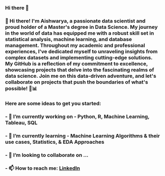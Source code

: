 ### Hi there 👋
### 👋 Hi there! I'm Aishwarya, a passionate data scientist and proud holder of a Master's degree in Data Science. My journey in the world of data has equipped me with a robust skill set in statistical analysis, machine learning, and database management. Throughout my academic and professional experiences, I've dedicated myself to unraveling insights from complex datasets and implementing cutting-edge solutions. My GitHub is a reflection of my commitment to excellence, showcasing projects that delve into the fascinating realms of data science. Join me on this data-driven adventure, and let's collaborate on projects that push the boundaries of what's possible! 🚀📊
### Here are some ideas to get you started:

### - 🔭 I’m currently working on - Python, R, Machine Learning, Tableau, SQL
### - 🌱 I’m currently learning - Machine Learning Algorithms & their use cases, Statistics, & EDA Approaches
### - 👯 I’m looking to collaborate on ...
### - 📫 How to reach me: [Linkedln]([https://www.linkedin.com/in/aishwarya-saibewar-b31529103/]) 


